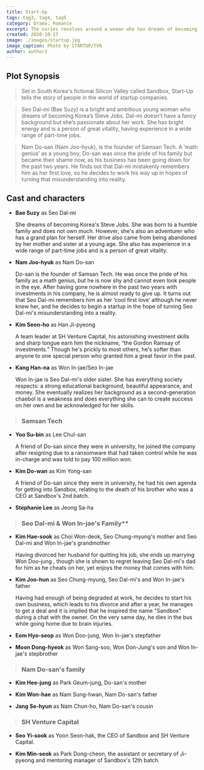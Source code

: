 ```yaml
---
title: Start-Up
tags: tag3, tag4, tag5
category: Drama, Romance
excerpt: The series revolves around a woman who has dreams of becoming an entrepreneur like Steve Jobs, and her love triangle between a man who is secretly her first love and another man who is pretending to be her first love.
created: 2020-10-17
image: ./images/startup.jpg
image_caption: Photo by STARTUP/TVN
author: author3
---
```


## Plot Synopsis

> Set in South Korea's fictional Silicon Valley called Sandbox, Start-Up tells the story of people in the world of startup companies.

> Seo Dal-mi (Bae Suzy) is a bright and ambitious young woman who dreams of becoming Korea’s Steve Jobs. Dal-mi doesn’t have a fancy background but she’s passionate about her work. She has bright energy and is a person of great vitality, having experience in a wide range of part-time jobs.

> Nam Do-san (Nam Joo-hyuk), is the founder of Samsan Tech. A ‘math genius’ as a young boy, Do-san was once the pride of his family but became their shame now, as his business has been going down for the past two years. He finds out that Dal-mi mistakenly remembers him as her first love, so he decides to work his way up in hopes of turning that misunderstanding into reality.

## Cast and characters

- **Bae Suzy** as Seo Dal-mi

    She dreams of becoming Korea's Steve Jobs. She was born to a humble family and does not own much. However, she's also an adventurer who has a grand plan for herself. Her drive also came from being abandoned by her mother and sister at a young age. She also has experience in a wide range of part-time jobs and is a person of great vitality.

- **Nam Joo-hyuk** as Nam Do-san

    Do-san is the founder of Samsan Tech. He was once the pride of his family as a math genius, but he is now shy and cannot even look people in the eye. After having gone nowhere in the past two years with investments in his company, he is almost ready to give up. It turns out that Seo Dal-mi remembers him as her ‘cool first love’ although he never knew her, and he decides to begin a startup in the hope of turning Seo Dal-mi's misunderstanding into a reality.

- **Kim Seon-ho** as Han Ji-pyeong

    A team leader at SH Venture Capital, his astonishing investment skills and sharp tongue earn him the nickname, “the Gordon Ramsay of investments.” Though he's prickly to most others, he's softer than anyone to one special person who granted him a great favor in the past.

- **Kang Han-na** as Won In-jae/Seo In-jae

    Won In-jae is Seo Dal-mi's older sister. She has everything society respects: a strong educational background, beautiful appearance, and money. She eventually realizes her background as a second-generation chaebol is a weakness and does everything she can to create success on her own and be acknowledged for her skills.

> ### Samsan Tech

- **Yoo Su-bin** as Lee Chul-san

    A friend of Do-san since they were in university, he joined the company after resigning due to a ransomware that had taken control while he was in-charge and was told to pay 100 million won.

- **Kim Do-wan** as Kim Yong-san

    A friend of Do-san since they were in university, he had his own agenda for getting into Sandbox, relating to the death of his brother who was a CEO at Sandbox's 2nd batch.

- **Stephanie Lee** as Jeong Sa-ha

> ### Seo Dal-mi & Won In-jae's Family**

- **Kim Hae-sook** as Choi Won-deok, Seo Chung-myung's mother and Seo Dal-mi and Won In-jae's grandmother

    Having divorced her husband for quitting his job, she ends up marrying Won Doo-jung , though she is shown to regret leaving Seo Dal-mi's dad for him as he cheats on her, yet enjoys the money that comes with him.

- **Kim Joo-hun** as Seo Chung-myung, Seo Dal-mi's and Won In-jae's father

    Having had enough of being degraded at work, he decides to start his own business, which leads to his divorce and after a year, he manages to get a deal and it is implied that he inspired the name "Sandbox" during a chat with the owner. On the very same day, he dies in the bus while going home due to brain injuries.

- **Eom Hyo-seop** as Won Doo-jung, Won In-jae's stepfather

- **Moon Dong-hyeok** as Won Sang-soo, Won Don-Jung's son and Won In-jae's stepbrother

> ### Nam Do-san's family

- **Kim Hee-jung** as Park Geum-jung, Do-san's mother

- **Kim Won-hae** as Nam Sung-hwan, Nam Do-san's father

- **Jang Se-hyun** as Nam Chun-ho, Nam Do-san's cousin

> ### SH Venture Capital

- **Seo Yi-sook** as Yoon Seon-hak, the CEO of Sandbox and SH Venture Capital.

- **Kim Min-seok** as Park Dong-cheon, the assistant or secretary of Ji-pyeong and mentoring manager of Sandbox's 12th batch.